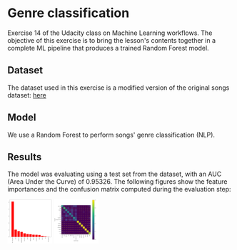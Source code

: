 # Genre classification
Exercise 14 of the Udacity class on Machine Learning workflows. The objective of this exercise is to bring the lesson's contents together in a complete ML pipeline that produces a trained Random Forest model.

## Dataset
The dataset used in this exercise is a modified version of the original songs dataset: [here](https://www.kaggle.com/mrmorj/dataset-of-songs-in-spotify)

## Model
We use a Random Forest to perform songs' genre classification (NLP).

## Results

The model was evaluating using a test set from the dataset, with an AUC (Area Under the Curve) of 0.95326. The following figures show the feature importances and the confusion matrix computed during the evaluation step: 

 <!-- Images -->

<p float="left">
  <img src="figures/feature_importance_0_f1fd3194294f7a484f72.png" width="100" />
  <img src="figures/confusion_matrix_0_f02dfbea4d35c8b2f32b.png" width="100" />
</p>
